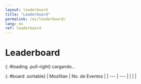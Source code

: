 ```yaml
---
layout: leaderboard
title: "Leaderboard"
permalink: /es/leaderboard/
lang: es
ref: leaderboard
---
```


# Leaderboard

{: #loading .pull-right}
<span class="glyphicon glyphicon-refresh" aria-hidden="true"></span> cargando...

{: #board .sortable}
| Mozillian | No. de Eventos |
| --- | --- |
| | |

